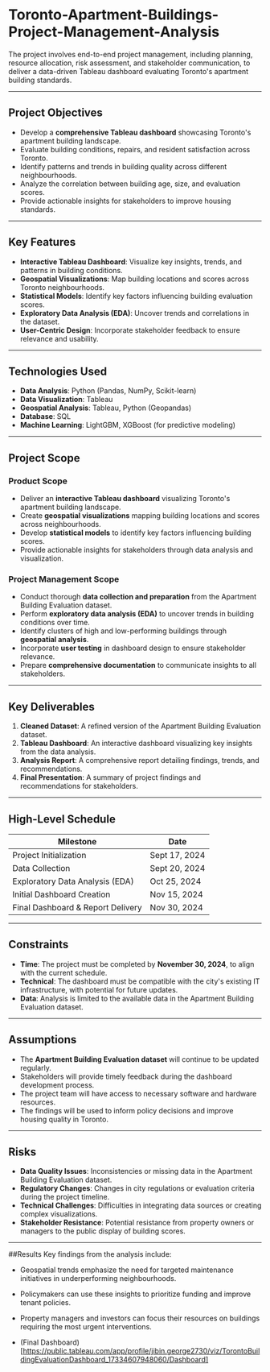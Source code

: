 # Toronto-Apartment-Buildings-Project-Management-Analysis
The project involves end-to-end project management, including planning, resource allocation, risk assessment, and stakeholder communication, to deliver a data-driven Tableau dashboard evaluating Toronto's apartment building standards.

---

## Project Objectives  
- Develop a **comprehensive Tableau dashboard** showcasing Toronto's apartment building landscape.  
- Evaluate building conditions, repairs, and resident satisfaction across Toronto.  
- Identify patterns and trends in building quality across different neighbourhoods.  
- Analyze the correlation between building age, size, and evaluation scores.  
- Provide actionable insights for stakeholders to improve housing standards.  

---

## Key Features  
- **Interactive Tableau Dashboard**: Visualize key insights, trends, and patterns in building conditions.  
- **Geospatial Visualizations**: Map building locations and scores across Toronto neighbourhoods.  
- **Statistical Models**: Identify key factors influencing building evaluation scores.  
- **Exploratory Data Analysis (EDA)**: Uncover trends and correlations in the dataset.  
- **User-Centric Design**: Incorporate stakeholder feedback to ensure relevance and usability.  

---

## Technologies Used  
- **Data Analysis**: Python (Pandas, NumPy, Scikit-learn)  
- **Data Visualization**: Tableau  
- **Geospatial Analysis**: Tableau, Python (Geopandas)  
- **Database**: SQL  
- **Machine Learning**: LightGBM, XGBoost (for predictive modeling)  

---

## Project Scope  
### Product Scope  
- Deliver an **interactive Tableau dashboard** visualizing Toronto's apartment building landscape.  
- Create **geospatial visualizations** mapping building locations and scores across neighbourhoods.  
- Develop **statistical models** to identify key factors influencing building scores.  
- Provide actionable insights for stakeholders through data analysis and visualization.  

### Project Management Scope  
- Conduct thorough **data collection and preparation** from the Apartment Building Evaluation dataset.  
- Perform **exploratory data analysis (EDA)** to uncover trends in building conditions over time.  
- Identify clusters of high and low-performing buildings through **geospatial analysis**.  
- Incorporate **user testing** in dashboard design to ensure stakeholder relevance.  
- Prepare **comprehensive documentation** to communicate insights to all stakeholders.  

---

## Key Deliverables  
1. **Cleaned Dataset**: A refined version of the Apartment Building Evaluation dataset.  
2. **Tableau Dashboard**: An interactive dashboard visualizing key insights from the data analysis.  
3. **Analysis Report**: A comprehensive report detailing findings, trends, and recommendations.  
4. **Final Presentation**: A summary of project findings and recommendations for stakeholders.  

---

## High-Level Schedule  
| **Milestone**                     | **Date**       |  
|-----------------------------------|----------------|  
| Project Initialization            | Sept 17, 2024  |  
| Data Collection                   | Sept 20, 2024  |  
| Exploratory Data Analysis (EDA)   | Oct 25, 2024   |  
| Initial Dashboard Creation        | Nov 15, 2024   |  
| Final Dashboard & Report Delivery | Nov 30, 2024   |  

---

## Constraints  
- **Time**: The project must be completed by **November 30, 2024**, to align with the current schedule.  
- **Technical**: The dashboard must be compatible with the city's existing IT infrastructure, with potential for future updates.  
- **Data**: Analysis is limited to the available data in the Apartment Building Evaluation dataset.  

---

## Assumptions  
- The **Apartment Building Evaluation dataset** will continue to be updated regularly.  
- Stakeholders will provide timely feedback during the dashboard development process.  
- The project team will have access to necessary software and hardware resources.  
- The findings will be used to inform policy decisions and improve housing quality in Toronto.  

---

## Risks  
- **Data Quality Issues**: Inconsistencies or missing data in the Apartment Building Evaluation dataset.  
- **Regulatory Changes**: Changes in city regulations or evaluation criteria during the project timeline.  
- **Technical Challenges**: Difficulties in integrating data sources or creating complex visualizations.  
- **Stakeholder Resistance**: Potential resistance from property owners or managers to the public display of building scores.  

---

##Results
Key findings from the analysis include:

- Geospatial trends emphasize the need for targeted maintenance initiatives in underperforming neighbourhoods.
- Policymakers can use these insights to prioritize funding and improve tenant policies.
- Property managers and investors can focus their resources on buildings requiring the most urgent interventions.

- (Final Dashboard)[https://public.tableau.com/app/profile/jibin.george2730/viz/TorontoBuildingEvaluationDashboard_17334607948060/Dashboard]